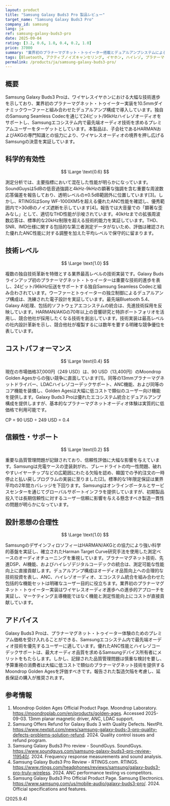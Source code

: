 ```yaml
---
layout: product
title: "Samsung Galaxy Buds3 Pro 製品レビュー"
target_name: "Samsung Galaxy Buds3 Pro"
company_id: samsung
lang: ja
ref: samsung-galaxy-buds3-pro
date: 2025-09-04
rating: [3.2, 0.6, 1.0, 0.4, 0.2, 1.0]
price: 37000
summary: "業界初のプラナーマグネット・トゥイーター搭載とデュアルアンプシステムによる先進的な技術実装を特徴とするプレミアムワイヤレスイヤホン。先進的技術実装を誇りつつも、深刻な品質管理問題と限定的なコストパフォーマンス優位性によって評価が制約される。"
tags: [Bluetooth, アクティブノイズキャンセリング, イヤホン, ハイレゾ, プラナーマグネット, ワイヤレス]
permalink: /products/ja/samsung-galaxy-buds3-pro/
---
```

## 概要

Samsung Galaxy Buds3 Proは、ワイヤレスイヤホンにおける大幅な技術進歩を示しており、業界初のプラナーマグネット・トゥイーター実装を10.5mmダイナミックウーファーと組み合わせたデュアルアンプ構成で導入しています。独自のSamsung Seamless Codecを通じて24ビット/96kHzハイレゾオーディオをサポートし、Samsungエコシステム内で最先端オーディオ技術を求めるプレミアムユーザーをターゲットとしています。本製品は、子会社であるHARMANおよびAKGの専門知識との協力により、ワイヤレスオーディオの境界を押し広げるSamsungの決意を実証しています。

## 科学的有効性

$$ \Large \text{0.6} $$

測定分析では、主要指標において混在した性能が明らかになっています。SoundGuysは5dBの低音過強調と4kHz-9kHzの顕著な強調を含む重要な周波数応答偏差を報告しており、透明レベルの±0.5dB範囲外に位置しています[3]。しかし、RTINGSはSony WF-1000XM5を超える優れたANC性能を確認し、優秀範囲内で>30dBのノイズ遮断を示しています[4]。報告では大音量での「顕著な歪みなし」として、適切なTHD性能が示唆されています。40kHzまでの拡張周波数応答は、標準的な20kHz制限を超える技術的能力を実証しています。THD、SNR、IMD仕様に関する包括的な第三者測定データがないため、評価は確認された優れたANC性能に対する調整を加えた平均レベルで保守的に留まります。

## 技術レベル

$$ \Large \text{1.0} $$

複数の独自技術革新を特徴とする業界最高レベルの技術実装です。Galaxy Budsラインアップ初のプラナーマグネット・トゥイーターは重要な技術的進歩を表し、24ビット/96kHz伝送をサポートする独自Samsung Seamless Codecと組み合わされています。ウーファーとトゥイーターの独立制御によるデュアルアンプ構成は、洗練された電子設計を実証しています。最先端Bluetooth 5.4、Galaxy AI処理、包括的ソフトウェアエコシステムの統合は、先進技術採用を反映しています。HARMAN/AKGの70年以上の音響研究と特許ポートフォリオを活用し、競合他社が採用したくなる技術を創出しています。技術実装は最高レベルの社内設計革新を示し、競合他社が複製するには数年を要する明確な競争優位を表しています。

## コストパフォーマンス

$$ \Large \text{0.4} $$

現在の市場価格37,000円（249 USD）は、90 USD（13,400円）のMoondrop Golden Agesからの強い競争に直面しています[1]。同等の13mmプラナーマグネットドライバー、LDACハイレゾコーデックサポート、ANC機能、および同等のコア機能を装備し、Golden Agesは大幅に低コストで類似のユーザー向け機能を提供します。Galaxy Buds3 Proは優れたエコシステム統合とデュアルアンプ構成を提供しますが、基本的なプラナーマグネットオーディオ体験は実質的に低価格で利用可能です。

CP = 90 USD ÷ 249 USD = 0.4

## 信頼性・サポート

$$ \Large \text{0.2} $$

重要な品質管理問題が記録されており、信頼性評価に大幅な影響を与えています。Samsungは充電ケースの塗装剥がれ、ブレードライトの均一性問題、破れやすいイヤーチップなどの広範囲にわたる欠陥を認め、韓国での予約注文の一時停止と払い戻しプログラムの実装に至りました[2]。標準的な1年限定保証は業界平均の2年間カバレッジを下回ります。Samsungはオンラインポータルとサービスセンターを通じてグローバルサポートインフラを提供していますが、初期製品投入では長期信頼性に対するユーザー信頼に影響を与える懸念すべき製造一貫性の問題が明らかになっています。

## 設計思想の合理性

$$ \Large \text{1.0} $$

SamsungのデザインフィロソフィーはHARMAN/AKGとの協力により強い科学的基盤を実証し、確立されたHarman Target Curve研究手法を使用した測定ベースのオーディオチューニングを重視しています。プラナーマグネット技術、先進DSP、AI機能、およびハイレゾデジタルコーデックの統合は、測定可能な性能向上に直接貢献します。デュアルアンプ構成はオーディオ品質向上への合理的な技術投資を表し、ANC、ハイレゾオーディオ、エコシステム統合を組み合わせた包括的な機能セットは明確なユーザー目的に役立ちます。業界初のプラナーマグネット・トゥイーター実装はワイヤレスオーディオ進歩への進歩的アプローチを実証し、マーケティング主導機能ではなく機能と測定性能向上にコストが直接貢献しています。

## アドバイス

Galaxy Buds3 Proは、プラナーマグネット・トゥイーター体験のためのプレミアム価格を受け入れることができる、Samsungエコシステム内で最先端オーディオ技術を優先するユーザーに適しています。優れたANC性能とハイレゾコーデックサポートは、最大オーディオ品質を求めるSamsungデバイス所有者にメリットをもたらします。しかし、記録された品質管理問題は慎重な検討を要し、予算重視の消費者は大幅に低コストで類似のプラナーマグネット技術を提供するMoondrop Golden Agesを評価すべきです。報告された製造欠陥を考慮し、延長保証の購入が推奨されます。

## 参考情報

1. Moondrop Golden Ages Official Product Page. Moondrop Laboratory. https://moondroplab.com/en/products/golden-ages. Accessed 2025-09-03. 13mm planar magnetic driver, ANC, LDAC support.
2. Samsung Offers Refund for Galaxy Buds 3 with Quality Defects. NextPit. https://www.nextpit.com/news/samsung-galaxy-buds-3-pro-quality-defects-problems-solution-refund. 2024. Quality control issues and refund program.
3. Samsung Galaxy Buds3 Pro review - SoundGuys. SoundGuys. https://www.soundguys.com/samsung-galaxy-buds3-pro-review-119540/. 2024. Frequency response measurements and sound analysis.
4. Samsung Galaxy Buds3 Pro Review - RTINGS.com. RTINGS. https://www.rtings.com/headphones/reviews/samsung/galaxy-buds3-pro-truly-wireless. 2024. ANC performance testing vs competitors.
5. Samsung Galaxy Buds3 Pro Official Product Page. Samsung Electronics. https://www.samsung.com/us/mobile-audio/galaxy-buds3-pro/. 2024. Official specifications and features.

(2025.9.4)